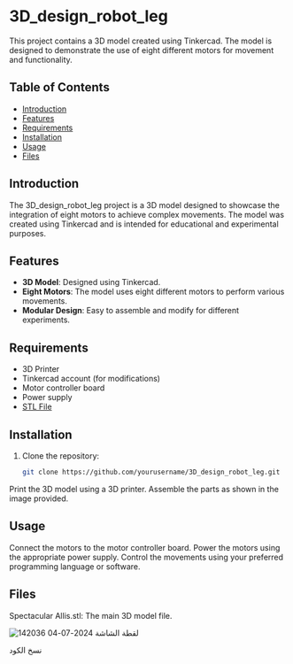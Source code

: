 # 3D_design_robot_leg

This project contains a 3D model created using Tinkercad. The model is designed to demonstrate the use of eight different motors for movement and functionality.

## Table of Contents
- [Introduction](#introduction)
- [Features](#features)
- [Requirements](#requirements)
- [Installation](#installation)
- [Usage](#usage)
- [Files](#files)

## Introduction
The 3D_design_robot_leg project is a 3D model designed to showcase the integration of eight motors to achieve complex movements. The model was created using Tinkercad and is intended for educational and experimental purposes.

## Features
- **3D Model**: Designed using Tinkercad.
- **Eight Motors**: The model uses eight different motors to perform various movements.
- **Modular Design**: Easy to assemble and modify for different experiments.

## Requirements
- 3D Printer
- Tinkercad account (for modifications)
- Motor controller board
- Power supply
- [STL File](./path-to-your-STL-file)

## Installation
1. Clone the repository:
   ```bash
   git clone https://github.com/yourusername/3D_design_robot_leg.git

Print the 3D model using a 3D printer.
Assemble the parts as shown in the image provided.

## Usage
Connect the motors to the motor controller board.
Power the motors using the appropriate power supply.
Control the movements using your preferred programming language or software.

## Files
Spectacular Allis.stl: The main 3D model file.

![لقطة الشاشة 2024-07-04 142036](https://github.com/xd7fx/3D.design.robot.leg/assets/173664349/279a2a7c-4980-4e70-a886-0c5dc80d2a7f)



نسخ الكود
